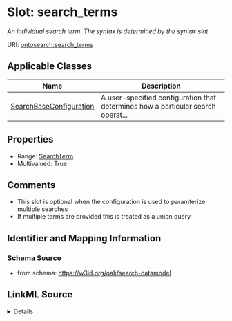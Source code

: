 # Slot: search_terms
_An individual search term. The syntax is determined by the syntax slot_


URI: [ontosearch:search_terms](https://w3id.org/oak/search-datamodel/search_terms)



<!-- no inheritance hierarchy -->




## Applicable Classes

| Name | Description |
| --- | --- |
[SearchBaseConfiguration](SearchBaseConfiguration.md) | A user-specified configuration that determines how a particular search operat...






## Properties

* Range: [SearchTerm](SearchTerm.md)
* Multivalued: True








## Comments

* This slot is optional when the configuration is used to paramterize multiple searches
* If multiple terms are provided this is treated as a union query

## Identifier and Mapping Information







### Schema Source


* from schema: https://w3id.org/oak/search-datamodel




## LinkML Source

<details>
```yaml
name: search_terms
description: An individual search term. The syntax is determined by the syntax slot
comments:
- This slot is optional when the configuration is used to paramterize multiple searches
- If multiple terms are provided this is treated as a union query
from_schema: https://w3id.org/oak/search-datamodel
rank: 1000
multivalued: true
alias: search_terms
owner: SearchBaseConfiguration
domain_of:
- SearchBaseConfiguration
range: SearchTerm

```
</details>